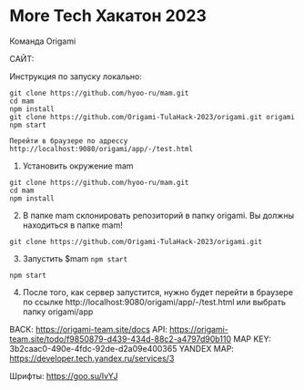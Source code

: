 # More Tech Хакатон 2023

Команда Origami

САЙТ: 

Инструкция по запуску локально:

```
git clone https://github.com/hyoo-ru/mam.git
cd mam
npm install
git clone https://github.com/Origami-TulaHack-2023/origami.git origami
npm start
```
```
Перейти в браузере по адрессу http://localhost:9080/origami/app/-/test.html
```

1. Установить окружение mam
```
git clone https://github.com/hyoo-ru/mam.git
cd mam
npm install
```

2. В папке mam склонировать репозиторий в папку origami. Вы должны находиться в папке mam!
```
git clone https://github.com/Origami-TulaHack-2023/origami.git
```
3. Запустить $mam `npm start`
```
npm start
```

4. После того, как сервер запустится, нужно будет перейти в браузере по ссылке http://localhost:9080/origami/app/-/test.html или выбрать папку origami/app



BACK: https://origami-team.site/docs
API:  https://origami-team.site/todo/f9850879-d439-434d-88c2-a4797d90b110
MAP KEY: 3b2caac0-490e-4fdc-92de-d2a09e400365
YANDEX MAP: https://developer.tech.yandex.ru/services/3

Шрифты: https://goo.su/IvYJ
